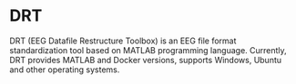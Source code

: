 # DRT
DRT (EEG Datafile Restructure Toolbox) is an EEG file format standardization tool based on MATLAB programming language. Currently, DRT provides MATLAB and Docker versions, supports Windows, Ubuntu and other operating systems.
